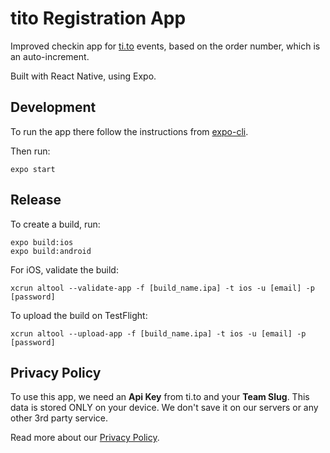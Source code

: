 # tito Registration App

 Improved checkin app for [ti.to](https://ti.to/) events, based on the order number, which is an auto-increment.
 
 Built with React Native, using Expo.

## Development

To run the app there follow the instructions from [expo-cli](https://docs.expo.io/versions/latest/get-started/installation/).

Then run:
```
expo start
```

## Release

To create a build, run:

```
expo build:ios
expo build:android
```

For iOS, validate the build:
```
xcrun altool --validate-app -f [build_name.ipa] -t ios -u [email] -p [password]
```
To upload the build on TestFlight:
```
xcrun altool --upload-app -f [build_name.ipa] -t ios -u [email] -p [password]
```

## Privacy Policy

To use this app, we need an **Api Key** from ti.to and your **Team Slug**.
This data is stored ONLY on your device. We don't save it on our servers or any other 3rd party service.

Read more about our [Privacy Policy](./privacy-policy.md).
